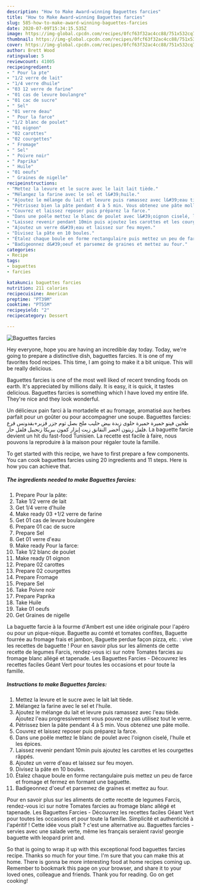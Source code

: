 ```yaml
---
description: "How to Make Award-winning Baguettes farcies"
title: "How to Make Award-winning Baguettes farcies"
slug: 585-how-to-make-award-winning-baguettes-farcies
date: 2020-07-09T15:34:15.535Z
image: https://img-global.cpcdn.com/recipes/0fcf63f32ac4cc88/751x532cq70/baguettes-farcies-photo-principale-de-la-recette.jpg
thumbnail: https://img-global.cpcdn.com/recipes/0fcf63f32ac4cc88/751x532cq70/baguettes-farcies-photo-principale-de-la-recette.jpg
cover: https://img-global.cpcdn.com/recipes/0fcf63f32ac4cc88/751x532cq70/baguettes-farcies-photo-principale-de-la-recette.jpg
author: Brett Wood
ratingvalue: 5
reviewcount: 41005
recipeingredient:
- " Pour la pte"
- "1/2 verre de lait"
- "1/4 verre dhuile"
- "03 12 verre de farine"
- "01 cas de levure boulangre"
- "01 cac de sucre"
- " Sel"
- "01 verre deau"
- " Pour la farce"
- "1/2 blanc de poulet"
- "01 oignon"
- "02 carottes"
- "02 courgettes"
- " Fromage"
- " Sel"
- " Poivre noir"
- " Paprika"
- " Huile"
- "01 oeufs"
- " Graines de nigelle"
recipeinstructions:
- "Mettez la levure et le sucre avec le lait lait tiède."
- "Mélangez la farine avec le sel et l&#39;huile."
- "Ajoutez le mélange du lait et levure puis ramassez avec l&#39;eau tiède. Ajoutez l&#39;eau progressivement vous pouvez ne pas utilisez tout le verre."
- "Pétrissez bien la pâte pendant 4 à 5 min. Vous obtenez une pâte molle."
- "Couvrez et laissez reposer puis préparez la farce."
- "Dans une poêle mettez le blanc de poulet avec l&#39;oignon ciselé, l&#39;huile et les épices."
- "Laissez revenir pendant 10min puis ajoutez les carottes et les courgettes râppés."
- "Ajoutez un verre d&#39;eau et laissez sur feu moyen."
- "Divisez la pâte en 10 boules."
- "Étalez chaque boule en forme rectangulaire puis mettez un peu de farce et fromage et fermez en formant une baguette."
- "Badigeonnez d&#39;oeuf et parsemez de graines et mettez au four."
categories:
- Recipe
tags:
- baguettes
- farcies

katakunci: baguettes farcies 
nutrition: 211 calories
recipecuisine: American
preptime: "PT39M"
cooktime: "PT55M"
recipeyield: "2"
recipecategory: Dessert

---
```



![Baguettes farcies](https://img-global.cpcdn.com/recipes/0fcf63f32ac4cc88/751x532cq70/baguettes-farcies-photo-principale-de-la-recette.jpg)

Hey everyone, hope you are having an incredible day today. Today, we're going to prepare a distinctive dish, baguettes farcies. It is one of my favorites food recipes. This time, I am going to make it a bit unique. This will be really delicious.

Baguettes farcies is one of the most well liked of recent trending foods on earth. It's appreciated by millions daily. It is easy, it is quick, it tastes delicious. Baguettes farcies is something which I have loved my entire life. They're nice and they look wonderful.

Un délicieux pain farci à la mortadelle et au fromage, aromatisé aux herbes parfait pour un goûter ou pour accompagner une soupe. Baguettes farcies: طحين فينو خميرة خميرة حلوى زبدة بيض حليب ملح بصل ثوم جزر قزبر+بقدونس قرع فلفل زيتون أخضر النقانق زيت إبزار كمون ببريكا زنجبيل فلفل حار. La baguette farcie devient un hit du fast-food Tunisien. La recette est facile à faire, nous pouvons la reproduire à la maison pour régaler toute la famille.


To get started with this recipe, we have to first prepare a few components. You can cook baguettes farcies using 20 ingredients and 11 steps. Here is how you can achieve that.

<!--inarticleads1-->

##### The ingredients needed to make Baguettes farcies:

1. Prepare  Pour la pâte:
1. Take 1/2 verre de lait
1. Get 1/4 verre d&#39;huile
1. Make ready 03 +1/2 verre de farine
1. Get 01 cas de levure boulangère
1. Prepare 01 cac de sucre
1. Prepare  Sel
1. Get 01 verre d&#39;eau
1. Make ready  Pour la farce:
1. Take 1/2 blanc de poulet
1. Make ready 01 oignon
1. Prepare 02 carottes
1. Prepare 02 courgettes
1. Prepare  Fromage
1. Prepare  Sel
1. Take  Poivre noir
1. Prepare  Paprika
1. Take  Huile
1. Take 01 oeufs
1. Get  Graines de nigelle


La baguette farcie à la fourme d&#39;Ambert est une idée originale pour l&#39;apéro ou pour un pique-nique. Baguette au comté et tomates confites, Baguette fourrée au fromage frais et jambon, Baguette perdue façon pizza, etc. : vive les recettes de baguette ! Pour en savoir plus sur les aliments de cette recette de legumes Farcis, rendez-vous ici sur notre Tomates farcies au fromage blanc allégé et tapenade. Les Baguettes Farcies - Découvrez les recettes faciles Géant Vert pour toutes les occasions et pour toute la famille. 

<!--inarticleads2-->

##### Instructions to make Baguettes farcies:

1. Mettez la levure et le sucre avec le lait lait tiède.
1. Mélangez la farine avec le sel et l&#39;huile.
1. Ajoutez le mélange du lait et levure puis ramassez avec l&#39;eau tiède. Ajoutez l&#39;eau progressivement vous pouvez ne pas utilisez tout le verre.
1. Pétrissez bien la pâte pendant 4 à 5 min. Vous obtenez une pâte molle.
1. Couvrez et laissez reposer puis préparez la farce.
1. Dans une poêle mettez le blanc de poulet avec l&#39;oignon ciselé, l&#39;huile et les épices.
1. Laissez revenir pendant 10min puis ajoutez les carottes et les courgettes râppés.
1. Ajoutez un verre d&#39;eau et laissez sur feu moyen.
1. Divisez la pâte en 10 boules.
1. Étalez chaque boule en forme rectangulaire puis mettez un peu de farce et fromage et fermez en formant une baguette.
1. Badigeonnez d&#39;oeuf et parsemez de graines et mettez au four.


Pour en savoir plus sur les aliments de cette recette de legumes Farcis, rendez-vous ici sur notre Tomates farcies au fromage blanc allégé et tapenade. Les Baguettes Farcies - Découvrez les recettes faciles Géant Vert pour toutes les occasions et pour toute la famille. Simplicité et authenticité à l&#39;apéritif ! Cette idée vous plaît ? c&#39;est une alternative au. Baguettes farcies - servies avec une salade verte, même les français seraient ravis! georgie baguette with leopard print and. 

So that is going to wrap it up with this exceptional food baguettes farcies recipe. Thanks so much for your time. I'm sure that you can make this at home. There is gonna be more interesting food at home recipes coming up. Remember to bookmark this page on your browser, and share it to your loved ones, colleague and friends. Thank you for reading. Go on get cooking!
